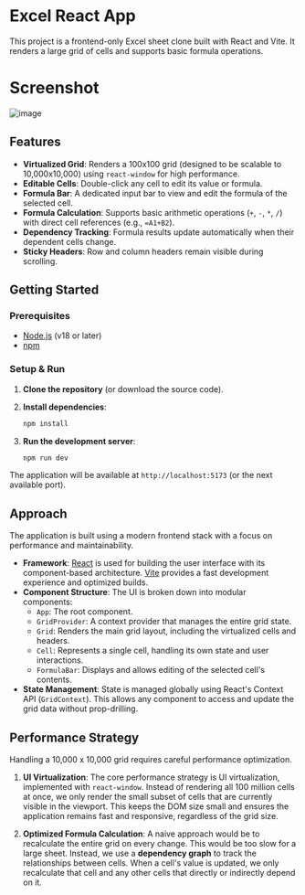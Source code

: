 # Excel React App

This project is a frontend-only Excel sheet clone built with React and Vite. It renders a large grid of cells and supports basic formula operations.

# Screenshot
![image](https://github.com/user-attachments/assets/910c47d4-8c1e-4a0d-826b-8ac9c3d0b1bb)


## Features

- **Virtualized Grid**: Renders a 100x100 grid (designed to be scalable to 10,000x10,000) using `react-window` for high performance.
- **Editable Cells**: Double-click any cell to edit its value or formula.
- **Formula Bar**: A dedicated input bar to view and edit the formula of the selected cell.
- **Formula Calculation**: Supports basic arithmetic operations (`+`, `-`, `*`, `/`) with direct cell references (e.g., `=A1+B2`).
- **Dependency Tracking**: Formula results update automatically when their dependent cells change.
- **Sticky Headers**: Row and column headers remain visible during scrolling.

## Getting Started

### Prerequisites

- [Node.js](https://nodejs.org/) (v18 or later)
- [npm](https://www.npmjs.com/)

### Setup & Run

1.  **Clone the repository** (or download the source code).

2.  **Install dependencies**:
    ```bash
    npm install
    ```

3.  **Run the development server**:
    ```bash
    npm run dev
    ```

The application will be available at `http://localhost:5173` (or the next available port).

## Approach

The application is built using a modern frontend stack with a focus on performance and maintainability.

- **Framework**: [React](https://react.dev/) is used for building the user interface with its component-based architecture. [Vite](https://vitejs.dev/) provides a fast development experience and optimized builds.
- **Component Structure**: The UI is broken down into modular components:
  - `App`: The root component.
  - `GridProvider`: A context provider that manages the entire grid state.
  - `Grid`: Renders the main grid layout, including the virtualized cells and headers.
  - `Cell`: Represents a single cell, handling its own state and user interactions.
  - `FormulaBar`: Displays and allows editing of the selected cell's contents.
- **State Management**: State is managed globally using React's Context API (`GridContext`). This allows any component to access and update the grid data without prop-drilling.

## Performance Strategy

Handling a 10,000 x 10,000 grid requires careful performance optimization.

1.  **UI Virtualization**: The core performance strategy is UI virtualization, implemented with `react-window`. Instead of rendering all 100 million cells at once, we only render the small subset of cells that are currently visible in the viewport. This keeps the DOM size small and ensures the application remains fast and responsive, regardless of the grid size.

2.  **Optimized Formula Calculation**: A naive approach would be to recalculate the entire grid on every change. This would be too slow for a large sheet. Instead, we use a **dependency graph** to track the relationships between cells. When a cell's value is updated, we only recalculate that cell and any other cells that directly or indirectly depend on it.
